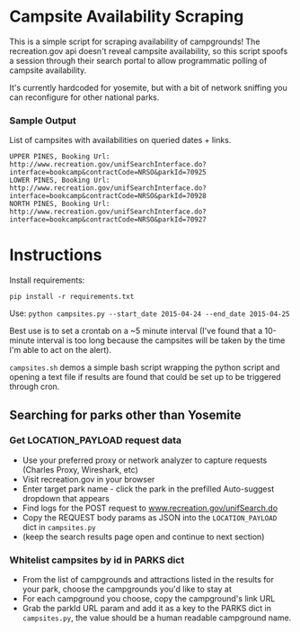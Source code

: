 # Campsite Availability Scraping
This is a simple script for scraping availability of campgrounds! The
recreation.gov api doesn't reveal campsite availability, so this script spoofs a
session through their search portal to allow programmatic polling of campsite
availability.

It's currently hardcoded for yosemite, but with a bit of network sniffing you
can reconfigure for other national parks.

### Sample Output
List of campsites with availabilities on queried dates + links.
```
UPPER PINES, Booking Url: http://www.recreation.gov/unifSearchInterface.do?interface=bookcamp&contractCode=NRSO&parkId=70925
LOWER PINES, Booking Url: http://www.recreation.gov/unifSearchInterface.do?interface=bookcamp&contractCode=NRSO&parkId=70928
NORTH PINES, Booking Url: http://www.recreation.gov/unifSearchInterface.do?interface=bookcamp&contractCode=NRSO&parkId=70927
```

# Instructions
Install requirements:
```
pip install -r requirements.txt
```
Use: `python campsites.py --start_date 2015-04-24 --end_date 2015-04-25`

Best use is to set a crontab on a ~5 minute interval (I've found that a
10-minute interval is too long because the campsites will be taken by the time
I'm able to act on the alert).

`campsites.sh` demos a simple bash script wrapping the python script and opening
a text file if results are found that could be set up to be triggered through
cron.

## Searching for parks other than Yosemite

### Get LOCATION_PAYLOAD request data
* Use your preferred proxy or network analyzer to capture requests (Charles
  Proxy, Wireshark, etc)
* Visit recreation.gov in your browser
* Enter target park name - click the park in the prefilled Auto-suggest dropdown
  that appears
* Find logs for the POST request to www.recreation.gov/unifSearch.do
* Copy the REQUEST body params as JSON into the `LOCATION_PAYLOAD` dict in
  `campsites.py`
* (keep the search results page open and continue to next section)

### Whitelist campsites by id in PARKS dict
* From the list of campgrounds and attractions listed in the results for your
  park, choose the campgrounds you'd like to stay at
* For each campground you choose, copy the campground's link URL
* Grab the parkId URL param and add it as a key to the PARKS dict in
  `campsites.py`, the value should be a human readable campground name.
